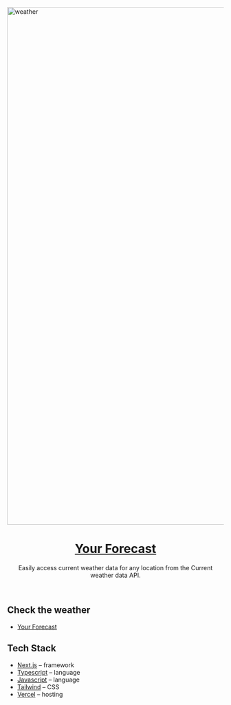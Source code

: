 <a href="https://your-forecast.vercel.app/">
  <img width="1204" alt="weather" src="https://github.com/j-schneble/weather-forecast-app/assets/60337134/c5caf1ff-6aaa-4de7-8e87-36826c1d95f6">
  <h1 align="center">Your Forecast</h1>
</a>

<p align="center">
Easily access current weather data for any location from the Current weather data API.
</p>




<br/>

## Check the weather

- [Your Forecast](https://your-forecast.vercel.app/)

## Tech Stack

- [Next.js](https://nextjs.org/) – framework
- [Typescript](https://www.typescriptlang.org/) – language
- [Javascript](https://www.javascript.com/) – language
- [Tailwind](https://tailwindcss.com/) – CSS
- [Vercel](https://vercel.com/) – hosting

